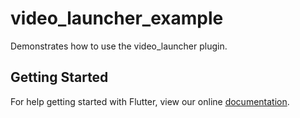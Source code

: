 # video_launcher_example

Demonstrates how to use the video_launcher plugin.

## Getting Started

For help getting started with Flutter, view our online
[documentation](http://flutter.io/).

